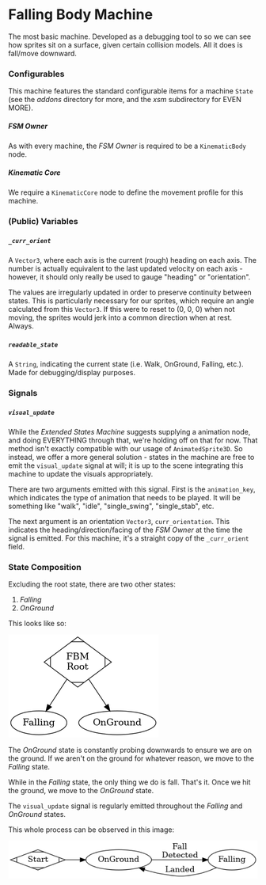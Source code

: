 # Falling Body Machine
The most basic machine. Developed as a debugging tool to so we can see how sprites sit on a surface, given certain collision models. All it does is fall/move downward.

### Configurables
This machine features the standard configurable items for a machine `State` (see the *addons* directory for more, and the *xsm* subdirectory for EVEN MORE).

##### FSM Owner
As with every machine, the *FSM Owner* is required to be a `KinematicBody` node.

##### Kinematic Core
We require a `KinematicCore` node to define the movement profile for this machine.

### (Public) Variables
##### `_curr_orient`
A `Vector3`, where each axis is the current (rough) heading on each axis. The number is actually equivalent to the last updated velocity on each axis - however, it should only really be used to gauge "heading" or "orientation".

The values are irregularly updated in order to preserve continuity between states. This is particularly necessary for our sprites, which require an angle calculated from this `Vector3`. If this were to reset to (0, 0, 0) when not moving, the sprites would jerk into a common direction when at rest. Always.

##### `readable_state`
A `String`, indicating the current state (i.e. Walk, OnGround, Falling, etc.). Made for debugging/display purposes.

### Signals
##### `visual_update`
While the *Extended States Machine* suggests supplying a animation node, and doing EVERYTHING through that, we're holding off on that for now. That method isn't exactly compatible with our usage of `AnimatedSprite3D`. So instead, we offer a more general solution - states in the machine are free to emit the `visual_update` signal at will; it is up to the scene integrating this machine to update the visuals appropriately.

There are two arguments emitted with this signal. First is the `animation_key`, which indicates the type of animation that needs to be played. It will be something like "walk", "idle", "single\_swing", "single\_stab", etc.

The next argument is an orientation `Vector3`, `curr_orientation`. This indicates the heading/direction/facing of the *FSM Owner* at the time the signal is emitted. For this machine, it's a straight copy of the `_curr_orient` field.

### State Composition
Excluding the root state, there are two other states: 

1. *Falling*
1. *OnGround*

This looks like so:

![Image](./doc_images/FBM.hierarchy.png "FBM Hierarchy Tree")

The *OnGround* state is constantly probing downwards to ensure we are on the ground. If we aren't on the ground for whatever reason, we move to the *Falling* state.

While in the *Falling* state, the only thing we do is fall. That's it. Once we hit the ground, we move to the *OnGround* state.

The `visual_update` signal is regularly emitted throughout the *Falling* and *OnGround* states.

This whole process can be observed in this image:

![Image](./doc_images/FBM.flow.png "FBM State Flow Chart")
